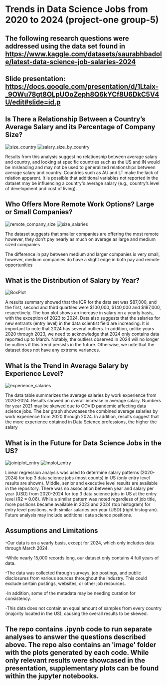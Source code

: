 
# Trends in Data Science Jobs from 2020 to 2024 (project-one group-5) 
## The following research questions were addressed using the data set found in https://www.kaggle.com/datasets/saurabhbadole/latest-data-science-job-salaries-2024
## Slide presentation: https://docs.google.com/presentation/d/1Ltaix-_9OWu78gt8OLpUOoZeph8Q6kYCf8U6DkC5V4U/edit#slide=id.p
## Is There a Relationship Between a Country’s Average Salary and its Percentage of Company Size?
![size_country](images/size_country.png) ![salary_size_by_country](images/salary_size_by_country.png)

Results from this analysis suggest no relationship between average salary and country, and looking at specific countries such as the US and IN would be misleading and may not be used to generalized relationships between average salary and country. Countries such as AU and LT make the lack of relation apparent. It is possible that additional variables not reported in the dataset may be influencing a country's average salary (e.g., country’s level of development and cost of living).

## Who Offers More Remote Work Options? Large or Small Companies?
![remote_company_size](images/remote_company_size.png) ![size_salaries](images/size_salaries.png)

The dataset suggests that smaller companies are offering the most remote however, they don’t pay nearly as much on average as large and medium sized companies

The difference in pay between medium and larger companies is very small, however, medium companies do have a slight edge in both pay and remote opportunities


## What is the Distribution of Salary by Year?
![BoxPlot](images/BoxPlot.png)

A results summary showed that the IQR for the data set was $87,000, and the first, second and third quartiles were $100,000, $140,000 and $187,000, respectively. The box plot shows an increase in salary on a yearly basis, with the exception of 2023 to 2024. Data also suggests that the salaries for new entrants (entry level) in the data scientist field are increasing. It is important to note that 2024 has several outliers. In addition, unlike years 2020 through 2023, we need to acknowledge that 2024 only contains data reported up to March. Notably, the outliers observed in 2024 will no longer be outliers if this trend persists in the future. Otherwise, we note that the dataset does not have any extreme variances.

## What is the Trend in Average Salary by Experience Level?
![experience_salaries](images/experience_salaries.png) 

The data table summarizes the average salaries by work experience from 2020-2024. Results showed an overall increase in average salary. Numbers for year 2021 may be skewed due to COVID pandemic affecting data science jobs. The bar graph showcases the combined average salaries by work experience from 2020 through 2024. In addition, results suggest that the more experience obtained in Data Science professions, the higher the salary

## What is in the Future for Data Science Jobs in the US?
![jointplot_entry](images/jointplot_entry.png) ![lmplot_entry](images/lmplot_entry.png)

Linear regression analysis was used to determine salary patterns (2020-2024) for top 3 data science jobs (most counts) in US (only entry level results are shown). Middle, senior and executive level results are available in the repository. There was no association between year and salary per year (USD) from 2020-2024 for top 3 data science jobs in US at the entry level (R2 = 0.06). While a similar pattern was noted regardless of job title, more positions became available in 2023 and 2024 (top histogram) for entry level positions, with similar salaries per year (USD) (right histogram). Future analysis may include additional data science positions.

## Assumptions and Limitations

-Our data is on a yearly basis, except for 2024, which only includes data  through March 2024.

-While nearly 15,000 records long, our dataset only contains 4 full years of data.

-The data was collected through surveys, job postings, and public disclosures from various sources throughout the industry. This could exclude certain postings, websites, or other job resources. 

-In addition, some of the metadata may be needing curation for consistency.

-This data does not contain an equal amount of samples from every country (majority located in the US), causing the overall results to be skewed. 

## The repo contains .ipynb code to run separate analyses to answer the questions described above. The repo also contains an 'image' folder with the plots generated by each code. While only relevant results were showcased in the presentation, supplementary plots can be found within the jupyter notebooks.

